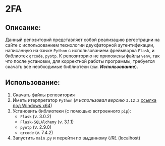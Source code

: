 # 2FA
## Описание:
  Данный репозиторий представляет собой реализацию регестрации на сайте с использованием технологии двухфаторной аутентификации, написанную на языке `Python` с использованием фреймворка `Flask`, и библиотек `qrcode`, `pyotp`. К репозиторию не приложены файлы `venv`, так что после установки, для корректной работы программы, требуется скачать все необходимые библиотеки (_см. **Использование**_).
## Использование:
1. Скачать файлы репозитория
2. Иметь итерпретатор `Python` (_я использовал версию_ `3.12.2` [ссылка под Windows x64](https://www.python.org/ftp/python/3.12.2/python-3.12.2-amd64.exe))
3. Установить библиотеки (с помощью встроенного `pip`):
   - `Flask` (v. 3.0.2)
   - `Flask-SQLAlchemy` (v. 3.1.1)
   - `pyotp` (v. 2.9.0)
   - `qrcode` (v. 7.4.2)
4. Запустить `main.py` и перейти по выданному _URL_ (localhost)
